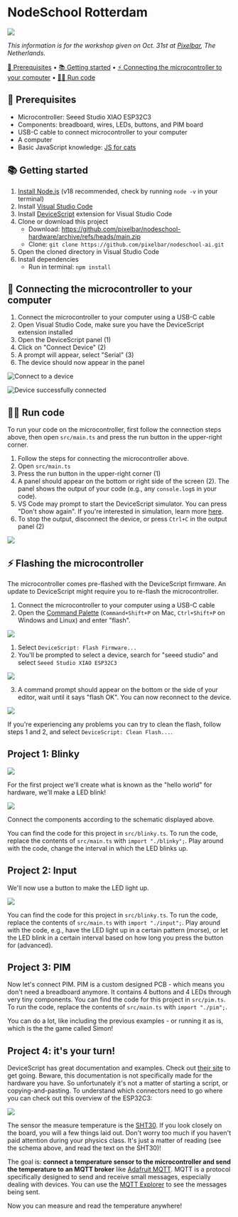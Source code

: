 # NodeSchool Rotterdam

[![](media/title.png)](https://www.meetup.com/nodeschool-rotterdam/events/296236108/)

_This information is for the workshop given on Oct. 31st at [Pixelbar](https://pixelbar.nl), The Netherlands._

[👀 Prerequisites](#rerequisites) •
[📚 Getting started](#getting-started) •
[⚡️ Connecting the microcontroller to your computer](#rerequisites) •
[👨‍💻 Run code](#rerequisites)

## 👀 Prerequisites

- Microcontroller: Seeed Studio XIAO ESP32C3
- Components: breadboard, wires, LEDs, buttons, and PIM board
- USB-C cable to connect microcontroller to your computer
- A computer
- Basic JavaScript knowledge: [JS for cats](http://jsforcats.com/)

## 📚 Getting started

1. [Install Node.js](https://nodejs.org/en/download) (v18 recommended, check by running `node -v` in your terminal)
2. Install [Visual Studio Code](https://code.visualstudio.com)
3. Install [DeviceScript](https://marketplace.visualstudio.com/items?itemName=devicescript.devicescript-vscode) extension for Visual Studio Code
4. Clone or download this project
   - Download: https://github.com/pixelbar/nodeschool-hardware/archive/refs/heads/main.zip
   - Clone: `git clone https://github.com/pixelbar/nodeschool-ai.git`
5. Open the cloned directory in Visual Studio Code
6. Install dependencies
   - Run in terminal: `npm install`

## 🚀 Connecting the microcontroller to your computer

1. Connect the microcontroller to your computer using a USB-C cable
2. Open Visual Studio Code, make sure you have the DeviceScript extension installed
3. Open the DeviceScript panel (1)
4. Click on "Connect Device" (2)
5. A prompt will appear, select "Serial" (3)
6. The device should now appear in the panel

![Connect to a device](media/connect-device.png)

![Device successfully connected](media/device-overview.png)

## 👨‍💻 Run code

To run your code on the microcontroller, first follow the connection steps above, then open `src/main.ts` and press the run button in the upper-right corner.

1. Follow the steps for connecting the microcontroller above.
2. Open `src/main.ts`
3. Press the run button in the upper-right corner (1)
4. A panel should appear on the bottom or right side of the screen (2). The panel shows the output of your code (e.g., any `console.log`s in your code).
5. VS Code may prompt to start the DeviceScript simulator. You can press "Don't show again". If you're interested in simulation, learn more [here](https://microsoft.github.io/devicescript/developer/simulation).
6. To stop the output, disconnect the device, or press `Ctrl+C` in the output panel (2)

![](media/run-code.png)

## ⚡️ Flashing the microcontroller

The microcontroller comes pre-flashed with the DeviceScript firmware. An update to DeviceScript might require you to re-flash the microcontroller.

1. Connect the microcontroller to your computer using a USB-C cable
2. Open the [Command Palette](https://code.visualstudio.com/docs/getstarted/userinterface#_command-palette) (`Command+Shift+P` on Mac, `Ctrl+Shift+P` on Windows and Linux) and enter "flash".

![](media/flash.png)

1. Select `DeviceScript: Flash Firmware...`
2. You'll be prompted to select a device, search for "seeed studio" and select `Seeed Studio XIAO ESP32C3`

![](media/flash-2.png)

3. A command prompt should appear on the bottom or the side of your editor, wait until it says "flash OK". You can now reconnect to the device.

![](media/flash-success.png)

If you're experiencing any problems you can try to clean the flash, follow steps 1 and 2, and select `DeviceScript: Clean Flash...`.

## Project 1: Blinky

![](media/blinky.jpeg)

For the first project we'll create what is known as the "hello world" for hardware, we'll make a LED blink!

![](media/lesson_1.png)

Connect the components according to the schematic displayed above.

You can find the code for this project in `src/blinky.ts`. To run the code, replace the contents of `src/main.ts` with `import "./blinky";`. Play around with the code, change the interval in which the LED blinks up.

## Project 2: Input

We'll now use a button to make the LED light up.

![](media/lesson_2.png)

You can find the code for this project in `src/blinky.ts`. To run the code, replace the contents of `src/main.ts` with `import "./input";`. Play around with the code, e.g., have the LED light up in a certain pattern (morse), or let the LED blink in a certain interval based on how long you press the button for (advanced).

## Project 3: PIM

Now let's connect PIM. PIM is a custom designed PCB - which means you don't need a breadboard anymore. It contains 4 buttons and 4 LEDs through very tiny components. You can find the code for this project in `src/pim.ts`. To run the code, replace the contents of `src/main.ts` with `import "./pim";`.

You can do a lot, like including the previous examples - or running it as is, which is the the game called Simon!

## Project 4: it's your turn!

DeviceScript has great documentation and examples. Check out [their site](https://microsoft.github.io/devicescript/samples/temperature-mqtt) to get going. Beware, this documentation is not specifically made for the hardware you have. So unfortunately it's not a matter of starting a script, or copying-and-pasting. To understand which connectors need to go where you can check out this overview of the ESP32C3:

![](media/esp.png)

The sensor the measure temperature is the [SHT30](https://microsoft.github.io/devicescript/api/drivers/sht30). If you look closely on the board, you will a few things laid out. Don't worry too much if you haven't paid attention during your physics class. It's just a matter of reading (see the schema above, and read the text on the SHT30)!

The goal is: **connect a temperature sensor to the microcontroller and send the temperature to an MQTT broker** like [Adafruit MQTT](https://learn.adafruit.com/adafruit-io/mqtt-api). MQTT is a protocol specifically designed to send and receive small messages, especially dealing with devices. You can use the [MQTT Explorer](http://mqtt-explorer.com/) to see the messages being sent.

Now you can measure and read the temperature anywhere!
